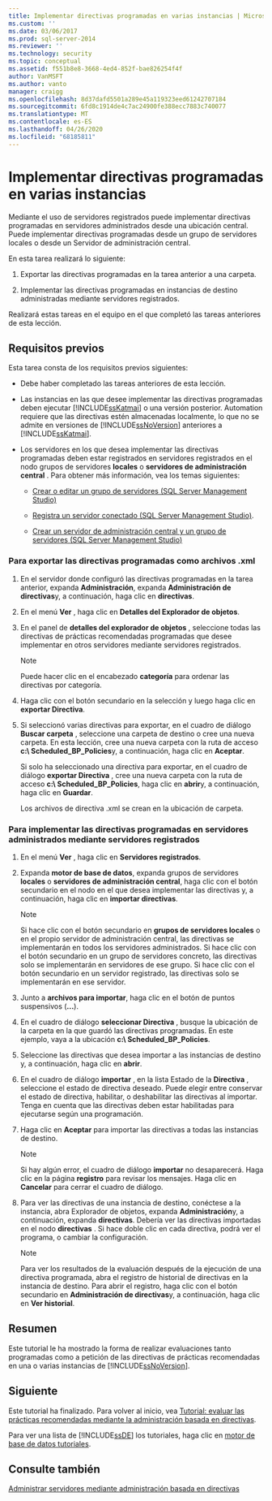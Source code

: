 ```yaml
---
title: Implementar directivas programadas en varias instancias | Microsoft Docs
ms.custom: ''
ms.date: 03/06/2017
ms.prod: sql-server-2014
ms.reviewer: ''
ms.technology: security
ms.topic: conceptual
ms.assetid: f551b8e8-3668-4ed4-852f-bae826254f4f
author: VanMSFT
ms.author: vanto
manager: craigg
ms.openlocfilehash: 8d37dafd5501a289e45a119323eed61242707184
ms.sourcegitcommit: 6fd8c1914de4c7ac24900fe388ecc7883c740077
ms.translationtype: MT
ms.contentlocale: es-ES
ms.lasthandoff: 04/26/2020
ms.locfileid: "68185811"
---
```

# <a name="deploy-scheduled-policies-to-multiple-instances"></a>Implementar directivas programadas en varias instancias
  Mediante el uso de servidores registrados puede implementar directivas programadas en servidores administrados desde una ubicación central. Puede implementar directivas programadas desde un grupo de servidores locales o desde un Servidor de administración central.  
  
 En esta tarea realizará lo siguiente:  
  
1.  Exportar las directivas programadas en la tarea anterior a una carpeta.  
  
2.  Implementar las directivas programadas en instancias de destino administradas mediante servidores registrados.  
  
 Realizará estas tareas en el equipo en el que completó las tareas anteriores de esta lección.  
  
## <a name="prerequisites"></a>Requisitos previos  
 Esta tarea consta de los requisitos previos siguientes:  
  
-   Debe haber completado las tareas anteriores de esta lección.  
  
-   Las instancias en las que desee implementar las directivas programadas deben ejecutar [!INCLUDE[ssKatmai](../includes/sskatmai-md.md)] o una versión posterior. Automation requiere que las directivas estén almacenadas localmente, lo que no se admite en versiones de [!INCLUDE[ssNoVersion](../includes/ssnoversion-md.md)] anteriores a [!INCLUDE[ssKatmai](../includes/sskatmai-md.md)].  
  
-   Los servidores en los que desea implementar las directivas programadas deben estar registrados en servidores registrados en el nodo grupos de servidores **locales** o **servidores de administración central** . Para obtener más información, vea los temas siguientes:  
  
    -   [Crear o editar un grupo de servidores &#40;SQL Server Management Studio&#41;](../ssms/register-servers/create-or-edit-a-server-group-sql-server-management-studio.md)  
  
    -   [Registra un servidor conectado &#40;SQL Server Management Studio&#41;](../ssms/register-servers/register-a-connected-server-sql-server-management-studio.md).  
  
    -   [Crear un servidor de administración central y un grupo de servidores &#40;SQL Server Management Studio&#41;](../ssms/register-servers/create-a-central-management-server-and-server-group.md)  
  
### <a name="to-export-the-scheduled-policies-as-xml-files"></a>Para exportar las directivas programadas como archivos .xml  
  
1.  En el servidor donde configuró las directivas programadas en la tarea anterior, expanda **Administración**, expanda **Administración de directivas**y, a continuación, haga clic en **directivas**.  
  
2.  En el menú **Ver** , haga clic en **Detalles del Explorador de objetos**.  
  
3.  En el panel de **detalles del explorador de objetos** , seleccione todas las directivas de prácticas recomendadas programadas que desee implementar en otros servidores mediante servidores registrados.  
  
    > [!NOTE]  
    >  Puede hacer clic en el encabezado **categoría** para ordenar las directivas por categoría.  
  
4.  Haga clic con el botón secundario en la selección y luego haga clic en **exportar Directiva**.  
  
5.  Si seleccionó varias directivas para exportar, en el cuadro de diálogo **Buscar carpeta** , seleccione una carpeta de destino o cree una nueva carpeta. En esta lección, cree una nueva carpeta con la ruta de acceso **c:\ Scheduled_BP_Policies**y, a continuación, haga clic en **Aceptar**.  
  
     Si solo ha seleccionado una directiva para exportar, en el cuadro de diálogo **exportar Directiva** , cree una nueva carpeta con la ruta de acceso **c:\ Scheduled_BP_Policies**, haga clic en **abrir**y, a continuación, haga clic en **Guardar**.  
  
     Los archivos de directiva .xml se crean en la ubicación de carpeta.  
  
### <a name="to-deploy-the-scheduled-policies-to-servers-that-are-managed-through-registered-servers"></a>Para implementar las directivas programadas en servidores administrados mediante servidores registrados  
  
1.  En el menú **Ver** , haga clic en **Servidores registrados**.  
  
2.  Expanda **motor de base de datos**, expanda grupos de servidores **locales** o **servidores de administración central**, haga clic con el botón secundario en el nodo en el que desea implementar las directivas y, a continuación, haga clic en **importar directivas**.  
  
    > [!NOTE]  
    >  Si hace clic con el botón secundario en **grupos de servidores locales** o en el propio servidor de administración central, las directivas se implementarán en todos los servidores administrados. Si hace clic con el botón secundario en un grupo de servidores concreto, las directivas solo se implementarán en servidores de ese grupo. Si hace clic con el botón secundario en un servidor registrado, las directivas solo se implementarán en ese servidor.  
  
3.  Junto a **archivos para importar**, haga clic en el botón de puntos suspensivos (**...**).  
  
4.  En el cuadro de diálogo **seleccionar Directiva** , busque la ubicación de la carpeta en la que guardó las directivas programadas. En este ejemplo, vaya a la ubicación **c:\ Scheduled_BP_Policies**.  
  
5.  Seleccione las directivas que desea importar a las instancias de destino y, a continuación, haga clic en **abrir**.  
  
6.  En el cuadro de diálogo **importar** , en la lista Estado de la **Directiva** , seleccione el estado de directiva deseado. Puede elegir entre conservar el estado de directiva, habilitar, o deshabilitar las directivas al importar. Tenga en cuenta que las directivas deben estar habilitadas para ejecutarse según una programación.  
  
7.  Haga clic en **Aceptar** para importar las directivas a todas las instancias de destino.  
  
    > [!NOTE]  
    >  Si hay algún error, el cuadro de diálogo **importar** no desaparecerá. Haga clic en la página **registro** para revisar los mensajes. Haga clic en **Cancelar** para cerrar el cuadro de diálogo.  
  
8.  Para ver las directivas de una instancia de destino, conéctese a la instancia, abra Explorador de objetos, expanda **Administración**y, a continuación, expanda **directivas**. Debería ver las directivas importadas en el nodo **directivas** . Si hace doble clic en cada directiva, podrá ver el programa, o cambiar la configuración.  
  
    > [!NOTE]  
    >  Para ver los resultados de la evaluación después de la ejecución de una directiva programada, abra el registro de historial de directivas en la instancia de destino. Para abrir el registro, haga clic con el botón secundario en **Administración de directivas**y, a continuación, haga clic en **Ver historial**.  
  
## <a name="summary"></a>Resumen  
 Este tutorial le ha mostrado la forma de realizar evaluaciones tanto programadas como a petición de las directivas de prácticas recomendadas en una o varias instancias de [!INCLUDE[ssNoVersion](../includes/ssnoversion-md.md)].  
  
## <a name="next"></a>Siguiente  
 Este tutorial ha finalizado. Para volver al inicio, vea [Tutorial: evaluar las prácticas recomendadas mediante la administración basada en directivas](../../2014/tutorials/tutorial-evaluating-best-practices-by-using-policy-based-management.md).  
  
 Para ver una lista de [!INCLUDE[ssDE](../includes/ssde-md.md)] los tutoriales, haga clic en [motor de base de datos tutoriales](../relational-databases/database-engine-tutorials.md).  
  
## <a name="see-also"></a>Consulte también  
 [Administrar servidores mediante administración basada en directivas](../relational-databases/policy-based-management/administer-servers-by-using-policy-based-management.md)  
  
  
